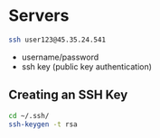 # Servers

```bash
ssh user123@45.35.24.541
```

+ username/password
+ ssh key (public key authentication)

## Creating an SSH Key

```bash
cd ~/.ssh/
ssh-keygen -t rsa
```

